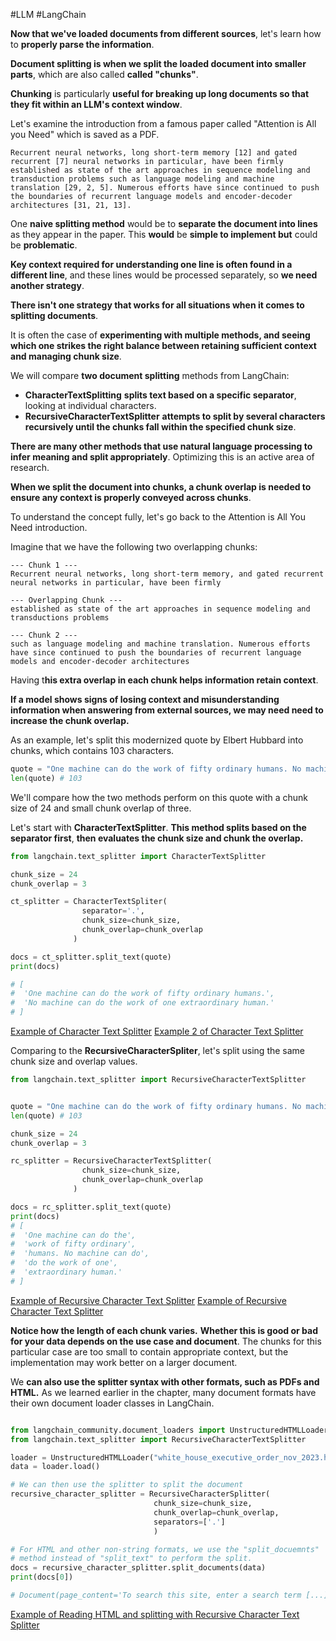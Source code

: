 #LLM #LangChain 

**Now that we've loaded documents from different sources**, let's learn how to **properly parse the information**.

**Document splitting is when we split the loaded document into smaller parts**, which are also called **called "chunks"**.

**Chunking** is particularly **useful for breaking up long documents so that they fit within an LLM's context window**.

Let's examine the introduction from a famous paper called "Attention is All you Need" which is saved as a PDF.

```
Recurrent neural networks, long short-term memory [12] and gated recurrent [7] neural networks in particular, have been firmly established as state of the art approaches in sequence modeling and transduction problems such as language modeling and machine translation [29, 2, 5]. Numerous efforts have since continued to push the boundaries of recurrent language models and encoder-decoder architectures [31, 21, 13].
```

One **naive splitting method** would be to **separate the document into lines** as they appear in the paper. This **would** be **simple to implement but** could be **problematic**. 

**Key context required for understanding one line is often found in a different line**, and these lines would be processed separately, so **we need another strategy**. 

**There isn't one strategy that works for all situations when it comes to splitting documents**.

It is often the case of **experimenting with multiple methods, and seeing which one strikes the right balance between retaining sufficient context and managing chunk size**.

We will compare **two document splitting** methods from LangChain:
- **CharacterTextSplitting** **splits text based on a specific separator**, looking at individual characters.
- **RecursiveCharacterTextSplitter** **attempts to split by several characters recursively until the chunks fall within the specified chunk size**.

**There are many other methods that use natural language processing to infer meaning and split appropriately**. Optimizing this is an active area of research.

**When we split the document into chunks, a chunk overlap is needed to ensure any context is properly conveyed across chunks**.

To understand the concept fully, let's go back to the Attention is All You Need introduction.

Imagine that we have the following two overlapping chunks:

```
--- Chunk 1 ---
Recurrent neural networks, long short-term memory, and gated recurrent neural networks in particular, have been firmly 

--- Overlapping Chunk ---
established as state of the art approaches in sequence modeling and transductions problems

--- Chunk 2 ---
such as language modeling and machine translation. Numerous efforts have since continued to push the boundaries of recurrent language models and encoder-decoder architectures
```

Having t**his extra overlap in each chunk helps information retain context**.

**If a model shows signs of losing context and misunderstanding information when answering from external sources, we may need need to increase the chunk overlap.** 

As an example, let's split this modernized quote by Elbert Hubbard into chunks, which contains 103 characters.

```python
quote = "One machine can do the work of fifty ordinary humans. No machine can do the work of one extraordinary human."
len(quote) # 103
```

We'll compare how the two methods perform on this quote with a chunk size of 24 and small chunk overlap of three.

Let's start with **CharacterTextSplitter**. **This method splits based on the separator first**, **then evaluates the chunk size and chunk the overlap.**

```python
from langchain.text_splitter import CharacterTextSplitter

chunk_size = 24
chunk_overlap = 3

ct_splitter = CharacterTextSpliter(
				separator='.',
				chunk_size=chunk_size,
				chunk_overlap=chunk_overlap
			  )

docs = ct_splitter.split_text(quote)
print(docs)

# [
#  'One machine can do the work of fifty ordinary humans.',
#  'No machine can do the work of one extraordinary human.'
# ]
```

[Example of Character Text Splitter](./../07_character_text_splitter.py)
[Example 2 of Character Text Splitter](./../07_character_text_splitter_ex_2.py)

Comparing to the **RecursiveCharacterSpliter**, let's split using the same chunk size and overlap values.

```python
from langchain.text_splitter import RecursiveCharacterTextSplitter


quote = "One machine can do the work of fifty ordinary humans. No machine can do the work of one extraordinary human."
len(quote) # 103

chunk_size = 24
chunk_overlap = 3

rc_splitter = RecursiveCharacterTextSplitter(
				chunk_size=chunk_size,
				chunk_overlap=chunk_overlap
			  )

docs = rc_splitter.split_text(quote)
print(docs)
# [
#  'One machine can do the', 
#  'work of fifty ordinary',
#  'humans. No machine can do',
#  'do the work of one',
#  'extraordinary human.'
# ]
```

[Example of Recursive Character Text Splitter](./../07_recursive_character_splitter.py)
[Example of Recursive Character Text Splitter](./../07_recursive_text_splitter_ex2.py)


**Notice how the length of each chunk varies.** **Whether this is good or bad for your data depends on the use case and document**. The chunks for this particular case are too small to contain appropriate context, but the implementation may work better on a larger document.

We **can also use the splitter syntax with other formats, such as PDFs and HTML.** As we learned earlier in the chapter, many document formats have their own document loader classes in LangChain.

```python

from langchain_community.document_loaders import UnstructuredHTMLLoader
from langchain.text_splitter import RecursiveCharacterTextSplitter

loader = UnstructuredHTMLLoader("white_house_executive_order_nov_2023.html")
data = loader.load()

# We can then use the splitter to split the document
recursive_character_splitter = RecursiveCharacterSplitter(
								chunk_size=chunk_size,
								chunk_overlap=chunk_overlap,
								separators=['.']
								)

# For HTML and other non-string formats, we use the "split_docuemnts"
# method instead of "split_text" to perform the split.
docs = recursive_character_splitter.split_documents(data)
print(docs[0])

# Document(page_content='To search this site, enter a search term [...])
```

[Example of Reading HTML and splitting with Recursive Character Text Splitter](./../07_HTML_document_splitter.py)